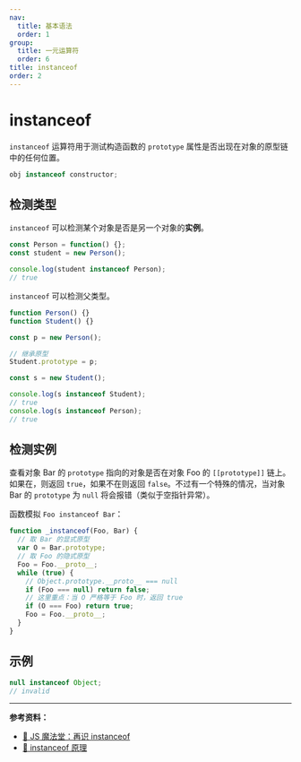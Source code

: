 ```yaml
---
nav:
  title: 基本语法
  order: 1
group:
  title: 一元运算符
  order: 6
title: instanceof
order: 2
---
```


# instanceof

`instanceof` 运算符用于测试构造函数的 `prototype` 属性是否出现在对象的原型链中的任何位置。

```js
obj instanceof constructor;
```

## 检测类型

`instanceof` 可以检测某个对象是否是另一个对象的**实例**。

```js
const Person = function() {};
const student = new Person();

console.log(student instanceof Person);
// true
```

`instanceof` 可以检测父类型。

```js
function Person() {}
function Student() {}

const p = new Person();

// 继承原型
Student.prototype = p;

const s = new Student();

console.log(s instanceof Student);
// true
console.log(s instanceof Person);
// true
```

## 检测实例

查看对象 Bar 的 `prototype` 指向的对象是否在对象 Foo 的 `[[prototype]]` 链上。如果在，则返回 `true`，如果不在则返回 `false`。不过有一个特殊的情况，当对象 Bar 的 `prototype` 为 `null` 将会报错（类似于空指针异常）。

函数模拟 `Foo instanceof Bar`：

```js
function _instanceof(Foo, Bar) {
  // 取 Bar 的显式原型
  var O = Bar.prototype;
  // 取 Foo 的隐式原型
  Foo = Foo.__proto__;
  while (true) {
    // Object.prototype.__proto__ === null
    if (Foo === null) return false;
    // 这里重点：当 O 严格等于 Foo 时，返回 true
    if (O === Foo) return true;
    Foo = Foo.__proto__;
  }
}
```

## 示例

```js
null instanceof Object;
// invalid
```

---

**参考资料：**

- [📝 JS 魔法堂：再识 instanceof](https://juejin.im/entry/5804640d0bd1d0005813083e)
- [📝 instanceof 原理](https://juejin.im/post/5b7f64be51882542c83476f0)
